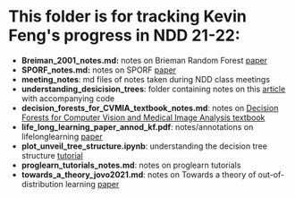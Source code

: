 # This folder is for tracking Kevin Feng's progress in NDD 21-22:
- **Breiman_2001_notes.md:** notes on Brieman Random Forest [paper](https://link.springer.com/content/pdf/10.1023/A:1010933404324.pdf)
- **SPORF_notes.md:** notes on SPORF [paper](https://arxiv.org/pdf/1506.03410.pdf)
- **meeting_notes**: md files of notes taken during NDD class meetings
- **understanding_desicision_trees**: folder containing notes on this [article](https://medium.com/@valentin.jean.richer/understanding-decision-trees-once-and-for-all-2d891b1be579?source=friends_link&sk=451fa478c53f2b288aec0d46eb83d90d) with accompanying code
- **decision_forests_for_CVMIA_textbook_notes.md**: notes on [Decision Forests for Computer Vision and Medical Image Analysis textbook](https://link.springer.com/book/10.1007/978-1-4471-4929-3) 
- **life_long_learning_paper_annod_kf.pdf**: notes/annotations on lifelonglearning [paper](https://arxiv.org/pdf/2004.12908.pdf)
- **plot_unveil_tree_structure.ipynb**: understanding the decision tree structure [tutorial](https://scikit-learn.org/stable/auto_examples/tree/plot_unveil_tree_structure.html)
- **proglearn_tutorials_notes.md**: notes on proglearn tutorials
- **towards_a_theory_jovo2021.md**: notes on Towards a theory of out-of-distribution learning [paper](https://scholar.google.com/citations?view_op=view_citation&hl=en&user=DWPfdT4AAAAJ&sortby=pubdate&citation_for_view=DWPfdT4AAAAJ:Jxw8hHINxX0C)
